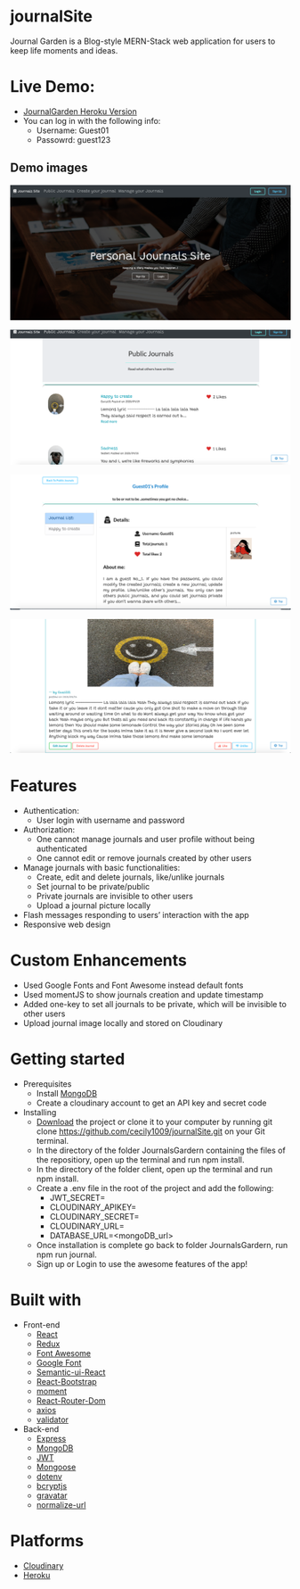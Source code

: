 # journalSite

Journal Garden is a Blog-style MERN-Stack web application for users to keep life moments and ideas.

# Live Demo:

- [JournalGarden Heroku Version](https://journal-garden.herokuapp.com/)
- You can log in with the following info:
  - Username: Guest01
  - Passowrd: guest123

## Demo images

![Image text](demos/demo2.png)

![Image text](demos/demo1.png)

![Image text](demos/demo3.png)

![Image text](demos/demo4.png)

# Features

- Authentication:
  - User login with username and password
- Authorization:
  - One cannot manage journals and user profile without being authenticated
  - One cannot edit or remove journals created by other users
- Manage journals with basic functionalities:
  - Create, edit and delete journals, like/unlike journals
  - Set journal to be private/public
  - Private journals are invisible to other users
  - Upload a journal picture locally
- Flash messages responding to users’ interaction with the app
- Responsive web design

# Custom Enhancements

- Used Google Fonts and Font Awesome instead default fonts
- Used momentJS to show journals creation and update timestamp
- Added one-key to set all journals to be private, which will be invisible to other users
- Upload journal image locally and stored on Cloudinary

# Getting started

- Prerequisites
  - Install [MongoDB](https://www.mongodb.com/)
  - Create a cloudinary account to get an API key and secret code
- Installing
  - [Download](https://github.com/cecily1009/journalSite/archive/master.zip) the project or clone it to your computer by running git clone https://github.com/cecily1009/journalSite.git on your Git terminal.
  - In the directory of the folder JournalsGardern containing the files of the repositiory, open up the terminal and run npm install.
  - In the directory of the folder client, open up the terminal and run npm install.
  - Create a .env file in the root of the project and add the following:
    - JWT_SECRET=<secret>
    - CLOUDINARY_APIKEY=<key>
    - CLOUDINARY_SECRET=<secret>
    - CLOUDINARY_URL=<url>
    - DATABASE_URL=<mongoDB_url>
  - Once installation is complete go back to folder JournalsGardern, run npm run journal.
  - Sign up or Login to use the awesome features of the app!

# Built with

- Front-end
  - [React](https://github.com/facebook/react)
  - [Redux](https://github.com/reduxjs/redux)
  - [Font Awesome](https://fontawesome.com/)
  - [Google Font](https://fonts.google.com/)
  - [Semantic-ui-React](https://react.semantic-ui.com/usage)
  - [React-Bootstrap](https://react-bootstrap.github.io/)
  - [moment](https://momentjs.com/)
  - [React-Router-Dom](https://github.com/ReactTraining/react-router/tree/master/packages/react-router-dom)
  - [axios](https://github.com/axios/axios)
  - [validator](https://github.com/validatorjs/validator.js)
- Back-end
  - [Express](https://expressjs.com/)
  - [MongoDB](https://www.mongodb.com/)
  - [JWT](https://github.com/auth0/node-jsonwebtoken)
  - [Mongoose](https://mongoosejs.com/)
  - [dotenv](https://www.npmjs.com/package/dotenv)
  - [bcryptjs](https://www.npmjs.com/package/bcryptjs)
  - [gravatar](https://en.gravatar.com/)
  - [normalize-url](https://www.npmjs.com/package/normalize-url)

# Platforms

- [Cloudinary](https://www.npmjs.com/package/cloudinary)
- [Heroku](https://heroku.com/)
